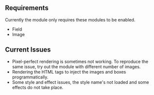 Requirements
-------------
Currently the module only requires these modules to be enabled.

- Field
- Image

Current Issues
---------------
- Pixel-perfect rendering is sometimes not working. To reproduce the same issue, try out the module with different number of images.
- Rendering the HTML tags to inject the images and boxes programmatically.
- Some style and effect issues, the style name's not loaded and some effects do not take place.

